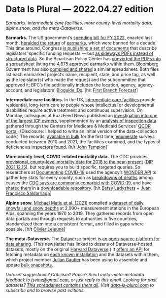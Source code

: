 Data Is Plural — 2022.04.27 edition
===================================

*Earmarks, intermediate care facilities, more county-level mortality data, alpine snow, and the meta-Dataverse.*


__Earmarks.__ The US government’s [spending bill for FY 2022](https://www.congress.gov/bill/117th-congress/house-bill/2471), enacted last month, [heralded the return](https://www.axios.com/congressional-earmarks-new-constraints-44b0551d-bdfc-4e1e-b465-e1d2962c90b7.html) of [earmarks](https://en.wikipedia.org/wiki/Earmark_\(politics\)), which were banned for a decade. This time around, Congress [is publishing a set of documents](https://appropriations.house.gov/transparency/fiscal-year-2022) that describe legislators’ specific funding requests — but [as sideways PDFs instead of structured data](https://twitter.com/danielschuman/status/1511322851932000260). So the Bipartisan Policy Center has [converted the PDFs into a spreadsheet](https://bipartisanpolicy.org/blog/congressionally-directed-spending-fy2022-dataset/) listing the 4,975 approved earmarks within them. Bloomberg Government has also [compiled and shared](https://about.bgov.com/news/colleges-cops-airports-among-earmark-winners-in-2022-funding/) a similar spreadsheet. Both files list each earmarked project’s name, recipient, state, and price tag, as well as the legislator(s) who made the request and the subcommittee that approved it; BPC’s file additionally includes the location, agency, agency-account, and legislators’ [Bioguide IDs](https://www.congress.gov/help/field-values/member-bioguide-ids). [h/t [First Branch Forecast](https://firstbranchforecast.com/2022/04/11/first-branch-forecast-for-april-11-2022-fox-on-stocks/)]


__Intermediate care facilities.__ In the US, [intermediate care facilities](https://www.cms.gov/Medicare/Provider-Enrollment-and-Certification/CertificationandComplianc/ICFIID) provide residential, long-term care to people whose intellectual or developmental disabilities require active treatment and continuous supervision. On Monday, colleagues at BuzzFeed News published an [investigation into one of the largest ICF owners](https://www.buzzfeednews.com/article/kendalltaggart/kkr-brightspring-disability-private-equity-abuse), supplemented by an [analysis of inspection data](https://github.com/BuzzFeedNews/2022-04-icf-analysis) gathered through the Centers for Medicare & Medicaid Services’ [QCOR portal](https://qcor.cms.gov/). (Disclosure: I helped to write an initial version of the data-collection code.) The records, [available in bulk](https://github.com/BuzzFeedNews/2022-04-icf-analysis/tree/main/data/qcor) for the first time, [enumerate](https://github.com/BuzzFeedNews/2022-04-icf-analysis#survey-data) surveys conducted between 2010 and 2021, the facilities examined, and the types of deficiencies inspectors found. [h/t [John Templon](https://twitter.com/jtemplon/status/1518551383833731072)]


__More county-level, COVID-related mortality data.__ The CDC provides [provisional, county-level mortality data for 2018 to the near-present](https://wonder.cdc.gov/mcd-icd10-provisional.html) ([DIP 2021.12.15](https://www.data-is-plural.com/archive/2021-12-15-edition/)), but requires you to build specific, targeted queries. So researchers at [Documenting COVID-19](https://documentingcovid19.io/) used the agency’s [WONDER API](https://wonder.cdc.gov/wonder/help/WONDER-API.html) to gather key stats for every county, such as [breakdowns of deaths](https://github.com/MuckRock/uncounted_data/tree/main/data/race_ethnicity_and_cause_breakdowns) among causes the [CDC says are commonly comorbid with COVID-19](https://www.cdc.gov/nchs/nvss/vsrr/covid19/excess_deaths.htm), and have [shared them](https://www.muckrock.com/news/archives/2022/apr/04/muckrock-and-the-documenting-covid-19-project/) in a [downloadable repository](https://github.com/MuckRock/uncounted_data). [h/t [Betsy Ladyzhets](https://betsyladyzhets.com/) + [Juan Francisco Saldarriaga](https://www.juanfrans.com/)]


__Alpine snow.__ [Michael Matiu et al. (2021)](https://tc.copernicus.org/articles/15/1343/2021/) compiled a [dataset of daily snowfall and snow depths](https://zenodo.org/record/5109574) at 2,000+ measurement stations in the European Alps, spanning the years 1970 to 2019. They gathered records from open data portals and through requests to authorities in five countries, standardized them into a consistent format, and filled in gaps where possible. [h/t [Olivier Lejeune](https://dataisthenewoil.substack.com/p/data-is-the-new-oil-04032021-update)]


__The meta-Dataverse.__ The [Dataverse](https://dataverse.org/) project is [an open-source platform for data sharing](https://dataverse.org/about). (This newsletter has linked to dozens of Dataverse-hosted datasets, mostly on the original [Harvard Dataverse](https://dataverse.harvard.edu/).) It [offers an API](https://guides.dataverse.org/en/latest/api/index.html) for fetching metadata on [each known installation](https://dataverse.org/metrics) and the datasets within them, which project member [Julian Gautier](https://scholar.harvard.edu/juliangautier/home) has been using to assemble and update [bulk snapshots](https://dataverse.harvard.edu/dataset.xhtml?persistentId=doi:10.7910/DVN/DCDKZQ).


*Dataset suggestions? Criticism? Praise? Send meta-meta-metadata feedback to jsvine@gmail.com, or just reply to this email. Looking for past datasets? [This spreadsheet contains them all](https://docs.google.com/spreadsheets/d/1wZhPLMCHKJvwOkP4juclhjFgqIY8fQFMemwKL2c64vk/edit#gid=0). Visit [data-is-plural.com](https://www.data-is-plural.com) to subscribe and to browse past editions.*
